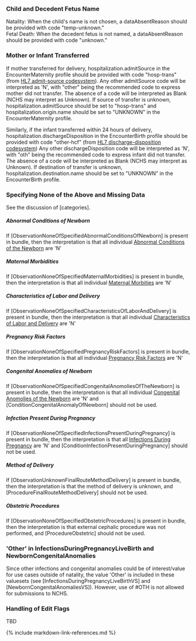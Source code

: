 ### Child and Decedent Fetus Name
Natality: When the child's name is not chosen, a dataAbsentReason should be provided with code "temp-unknown."
<br/>Fetal Death: When the decedent fetus is not named, a dataAbsentReason should be provided with code "unknown."

### Mother or Infant Transferred 
If mother transferred for delivery, hospitalization.admitSource in the EncounterMaternity profile should be provided with code "hosp-trans" (from [HL7 admit-source codesystem](http://terminology.hl7.org/CodeSystem/admit-source)). Any other admitSource code will be interpreted as 'N', with "other" being the recommended code to express mother did not transfer. The absence of a code will be interpreted as Blank (NCHS may interpret as Unknown). If source of transfer is unknown, hospitalization.admitSource should be set to "hosp-trans" and hospitalization.origin.name should be set to "UNKNOWN" in the EncounterMaternity profile.

Similarly, if the infant transferred within 24 hours of delivery, hospitalization.dischargeDisposition in the EncounterBirth profile should be provided with code "other-hcf" (from [HL7 discharge-disposition codesystem](https://terminology.hl7.org/5.4.0/CodeSystem-discharge-disposition.html)) Any other dischargeDisposition code will be interpreted as 'N', with "oth" being the recommended code to express infant did not transfer. The absence of a code will be interpreted as Blank (NCHS may interpret as Unknown). If destination of transfer is unknown, hospitalization.destination.name should be set to "UNKNOWN" in the EncounterBirth profile.

### Specifying None of the Above and Missing Data
See the discussion of [categories].  
##### Abnormal Conditions of Newborn
If [ObservationNoneOfSpecifiedAbnormalConditionsOfNewborn] is present in bundle, then the interpretation is that all individual [Abnormal Conditions of the Newborn](artifacts.html#8) are 'N'
##### Maternal Morbidities
If [ObservationNoneOfSpecifiedMaternalMorbidities] is present in bundle, then the interpretation is that all individual [Maternal Morbities](artifacts.html#17) are 'N'
##### Characteristics of Labor and Delivery
If [ObservationNoneOfSpecifiedCharacteristicsOfLaborAndDelivery] is present in bundle, then the interpretation is that all individual  [Characteristics of Labor and Delivery](artifacts.html#10) are 'N' 
##### Pregnancy Risk Factors
If [ObservationNoneOfSpecifiedPregnancyRiskFactors] is present in bundle, then the interpretation is that all individual [Pregnancy Risk Factors](artifacts.html#16) are 'N'
##### Congenital Anomalies of Newborn
If [ObservationNoneOfSpecifiedCongenitalAnomoliesOfTheNewborn] is present in bundle, then the interpretation is that all individual [Congenital Anomolies of the Newborn](artifacts.html#9) are 'N' and [ConditionCongenitalAnomalyOfNewborn] should not be used.
##### Infection Present During Pregnancy
If [ObservationNoneOfSpecifiedInfectionsPresentDuringPregnancy] is present in bundle, then the interpretation is that all [Infections During Pregnancy](artifacts.html#12) are 'N' and [ConditionInfectionPresentDuringPregnancy] should not be used. 
##### Method of Delivery 
If [ObservationUnknownFinalRouteMethodDelivery] is present in bundle, then the interpretation is that the method of delivery is unknown, and [ProcedureFinalRouteMethodDelivery] should not be used.
##### Obstetric Procedures 
If [ObservationNoneOfSpecifiedObstetricProcedures] is present in bundle, then the interpretation is that external cephalic procedure was not performed, and [ProcedureObstetric] should not be used.

### 'Other' in InfectionsDuringPregnancyLiveBirth and NewbornCongenitalAnomalies 
Since other infections and congenital anomalies could be of interest/value for use cases outside of natality, the value 'Other' is included in these valuesets (see [InfectionsDuringPregnancyLiveBirthVS] and [NewbornCongenitalAnomaliesVS]). However, use of #OTH is not allowed for submissions to NCHS.

### Handling of Edit Flags
TBD

{% include markdown-link-references.md %}


